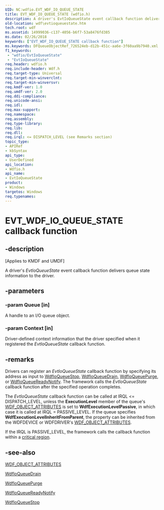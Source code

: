 ```yaml
---
UID: NC:wdfio.EVT_WDF_IO_QUEUE_STATE
title: EVT_WDF_IO_QUEUE_STATE (wdfio.h)
description: A driver's EvtIoQueueState event callback function delivers queue state information to the driver.
old-location: wdf\evtioqueuestate.htm
tech.root: wdf
ms.assetid: 14999036-c137-4056-b6f7-53a8476fd385
ms.date: 02/26/2018
keywords: ["EVT_WDF_IO_QUEUE_STATE callback function"]
ms.keywords: DFQueueObjectRef_726524eb-d12b-451c-aa6e-3f60aa9b7940.xml, EVT_WDF_IO_QUEUE_STATE, EVT_WDF_IO_QUEUE_STATE callback, EvtIoQueueState, EvtIoQueueState callback function, kmdf.evtioqueuestate, wdf.evtioqueuestate, wdfio/EvtIoQueueState
f1_keywords:
 - "wdfio/EvtIoQueueState"
 - "EvtIoQueueState"
req.header: wdfio.h
req.include-header: Wdf.h
req.target-type: Universal
req.target-min-winverclnt: 
req.target-min-winversvr: 
req.kmdf-ver: 1.0
req.umdf-ver: 2.0
req.ddi-compliance: 
req.unicode-ansi: 
req.idl: 
req.max-support: 
req.namespace: 
req.assembly: 
req.type-library: 
req.lib: 
req.dll: 
req.irql: <= DISPATCH_LEVEL (see Remarks section)
topic_type:
- APIRef
- kbSyntax
api_type:
- UserDefined
api_location:
- Wdfio.h
api_name:
- EvtIoQueueState
product:
- Windows
targetos: Windows
req.typenames: 
---
```


# EVT_WDF_IO_QUEUE_STATE callback function


## -description


<p class="CCE_Message">[Applies to KMDF and UMDF]</p>

A driver's <i>EvtIoQueueState</i> event callback function delivers queue state information to the driver.


## -parameters




### -param Queue [in]

A handle to an I/O queue object.


### -param Context [in]

Driver-defined context information that the driver specified when it registered the <i>EvtIoQueueState</i> callback function.


## -remarks



Drivers can register an <i>EvtIoQueueState</i> callback function by specifying its address as input to <a href="https://docs.microsoft.com/windows-hardware/drivers/ddi/wdfio/nf-wdfio-wdfioqueuestop">WdfIoQueueStop</a>, <a href="https://docs.microsoft.com/windows-hardware/drivers/ddi/wdfio/nf-wdfio-wdfioqueuedrain">WdfIoQueueDrain</a>, <a href="https://docs.microsoft.com/windows-hardware/drivers/ddi/wdfio/nf-wdfio-wdfioqueuepurge">WdfIoQueuePurge</a>, or <a href="https://docs.microsoft.com/windows-hardware/drivers/ddi/wdfio/nf-wdfio-wdfioqueuereadynotify">WdfIoQueueReadyNotify</a>. The framework calls the <i>EvtIoQueueState</i> callback function after the specified operation completes. 

The <i>EvtIoQueueState</i> callback function can be called at IRQL <= DISPATCH_LEVEL, unless the <b>ExecutionLevel</b> member of the queue's <a href="https://docs.microsoft.com/windows-hardware/drivers/ddi/wdfobject/ns-wdfobject-_wdf_object_attributes">WDF_OBJECT_ATTRIBUTES</a> is set to <b>WdfExecutionLevelPassive</b>, in which case it is called at IRQL = PASSIVE_LEVEL. If the queue specifies <b>WdfExecutionLevelInheritFromParent</b>, the property can be inherited from the WDFDEVICE or WDFDRIVER's <a href="https://docs.microsoft.com/windows-hardware/drivers/ddi/wdfobject/ns-wdfobject-_wdf_object_attributes">WDF_OBJECT_ATTRIBUTES</a>.

If the IRQL is PASSIVE_LEVEL, the framework calls the callback function within a <a href="https://docs.microsoft.com/windows-hardware/drivers/kernel/critical-regions-and-guarded-regions">critical region</a>.





## -see-also




<a href="https://docs.microsoft.com/windows-hardware/drivers/ddi/wdfobject/ns-wdfobject-_wdf_object_attributes">WDF_OBJECT_ATTRIBUTES</a>



<a href="https://docs.microsoft.com/windows-hardware/drivers/ddi/wdfio/nf-wdfio-wdfioqueuedrain">WdfIoQueueDrain</a>



<a href="https://docs.microsoft.com/windows-hardware/drivers/ddi/wdfio/nf-wdfio-wdfioqueuepurge">WdfIoQueuePurge</a>



<a href="https://docs.microsoft.com/windows-hardware/drivers/ddi/wdfio/nf-wdfio-wdfioqueuereadynotify">WdfIoQueueReadyNotify</a>



<a href="https://docs.microsoft.com/windows-hardware/drivers/ddi/wdfio/nf-wdfio-wdfioqueuestop">WdfIoQueueStop</a>
 

 

